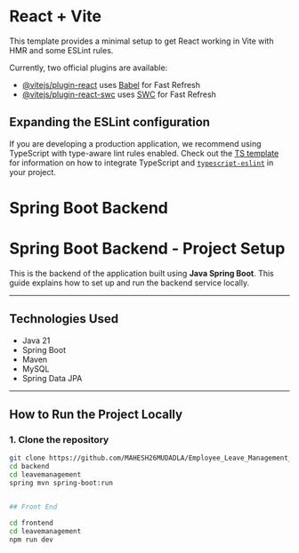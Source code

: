 # React + Vite

This template provides a minimal setup to get React working in Vite with HMR and some ESLint rules.

Currently, two official plugins are available:

- [@vitejs/plugin-react](https://github.com/vitejs/vite-plugin-react/blob/main/packages/plugin-react) uses [Babel](https://babeljs.io/) for Fast Refresh
- [@vitejs/plugin-react-swc](https://github.com/vitejs/vite-plugin-react/blob/main/packages/plugin-react-swc) uses [SWC](https://swc.rs/) for Fast Refresh

## Expanding the ESLint configuration

If you are developing a production application, we recommend using TypeScript with type-aware lint rules enabled. Check out the [TS template](https://github.com/vitejs/vite/tree/main/packages/create-vite/template-react-ts) for information on how to integrate TypeScript and [`typescript-eslint`](https://typescript-eslint.io) in your project.

# Spring Boot Backend

# Spring Boot Backend - Project Setup

This is the backend of the application built using **Java Spring Boot**. This guide explains how to set up and run the backend service locally.

---

##  Technologies Used

- Java 21
- Spring Boot
- Maven 
- MySQL 
- Spring Data JPA


---

##  How to Run the Project Locally

### 1. Clone the repository

```bash
git clone https://github.com/MAHESH26MUDADLA/Employee_Leave_Management_Project.git
cd backend 
cd leavemanagement
spring mvn spring-boot:run


## Front End

cd frontend
cd leavemanagement
npm run dev
